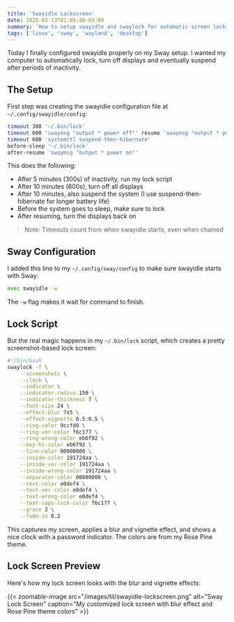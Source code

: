 ```yaml
---
title: 'Swayidle Lockscreen'
date: 2025-03-13T01:05:40-03:00
summary: 'How to setup swayidle and swaylock for automatic screen locking and power management in Sway'
tags: ['linux', 'sway', 'wayland', 'desktop']
---
```

Today I finally configured swayidle properly on my Sway setup. I wanted my computer to automatically lock, turn off displays and eventually suspend after periods of inactivity.

## The Setup

First step was creating the swayidle configuration file at `~/.config/swayidle/config`:

```bash
timeout 300 '~/.bin/lock'
timeout 600 'swaymsg "output * power off"' resume 'swaymsg "output * power on"'
timeout 600 'systemctl suspend-then-hibernate'
before-sleep '~/.bin/lock'
after-resume 'swaymsg "output * power on"'
```

This does the following:
- After 5 minutes (300s) of inactivity, run my lock script
- After 10 minutes (600s), turn off all displays
- After 10 minutes, also suspend the system (I use suspend-then-hibernate for longer battery life)
- Before the system goes to sleep, make sure to lock
- After resuming, turn the displays back on

> Note: Timeouts count from when swayidle starts, even when chained

## Sway Configuration

I added this line to my `~/.config/sway/config` to make sure swayidle starts with Sway:

```bash
exec swayidle -w
```

The `-w` flag makes it wait for command to finish.

## Lock Script

But the real magic happens in my `~/.bin/lock` script, which creates a pretty screenshot-based lock screen:

```bash
#!/bin/bash
swaylock -f \
	--screenshots \
	--clock \
	--indicator \
	--indicator-radius 150 \
	--indicator-thickness 7 \
	--font-size 24 \
	--effect-blur 7x5 \
	--effect-vignette 0.5:0.5 \
	--ring-color 9ccfd8 \
	--ring-ver-color f6c177 \
	--ring-wrong-color eb6f92 \
	--key-hl-color eb6f92 \
	--line-color 00000000 \
	--inside-color 191724aa \
	--inside-ver-color 191724aa \
	--inside-wrong-color 191724aa \
	--separator-color 00000000 \
	--text-color e0def4 \
	--text-ver-color e0def4 \
	--text-wrong-color e0def4 \
	--text-caps-lock-color f6c177 \
	--grace 2 \
	--fade-in 0.2
```

This captures my screen, applies a blur and vignette effect, and shows a nice clock with a password indicator. The colors are from my Rose Pine theme.

## Lock Screen Preview

Here's how my lock screen looks with the blur and vignette effects:

{{< zoomable-image src="/images/til/swayidle-lockscreen.png"
                   alt="Sway Lock Screen"
                   caption="My customized lock screen with blur effect and Rose Pine theme colors" >}}

